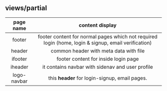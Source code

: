 ## views/partial

| page name | content display |
| :---: | :---: |
| footer | footer content for normal pages which not required login (home, login & signup, email verification) |
| header | common header with meta data with file |
| ifooter | footer content for inside login page |
| iheader | it contains navbar with sidenav and user profile |
| logo-navbar | this **header** for login-signup, email pages.  |